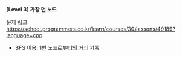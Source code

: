 **[Level 3] 가장 먼 노드**

문제 링크: https://school.programmers.co.kr/learn/courses/30/lessons/49189?language=cpp

* BFS 이용: 1번 노드로부터의 거리 기록
